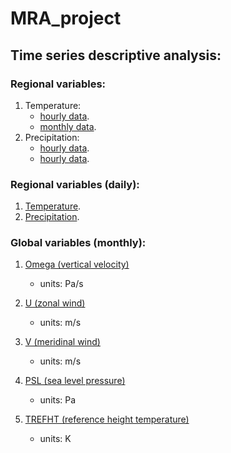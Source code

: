 # MRA_project

## Time series descriptive analysis:


### Regional variables:
 1. Temperature:
	* [hourly data](https://shuwei325.github.io/MRA_project/2a_TAS_hour.html).
	* [monthly data](https://shuwei325.github.io/MRA_project/2a_TAS_month.html).
 2. Precipitation:
	* [hourly data](https://shuwei325.github.io/MRA_project/2a_PR_hour.html).
	* [hourly data](https://shuwei325.github.io/MRA_project/2a_PR_month.html).

### Regional variables (daily):
 1. [Temperature](https://shuwei325.github.io/MRA_project/3a_TAS.html).
 2. [Precipitation](https://shuwei325.github.io/MRA_project/3a_PR.html).

### Global variables (monthly):

 1. [Omega (vertical velocity)](https://shuwei325.github.io/MRA_project/4a_OMEGA_global.html) 
	* units: Pa/s

 2. [U (zonal wind)](https://shuwei325.github.io/MRA_project/4b_U_global.html) 
	* units: m/s

 3. [V (meridinal wind)](https://shuwei325.github.io/MRA_project/4c_V_global.html) 
	* units: m/s

 4. [PSL (sea level pressure)](https://shuwei325.github.io/MRA_project/4d_PSL_global.html) 
	* units: Pa

 5. [TREFHT (reference height temperature)](https://shuwei325.github.io/MRA_project/4e_TREFHT_global.html) 
	* units: K